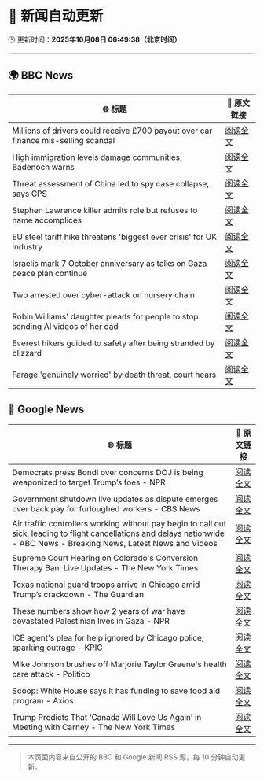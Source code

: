 # 🧠 新闻自动更新

🕒 更新时间：**2025年10月08日 06:49:38（北京时间）**

---

## 🌍 BBC News

| 🌐 标题 | 🔗 原文链接 |
|--------|-------------|
| Millions of drivers could receive £700 payout over car finance mis-selling scandal | [阅读全文](https://www.bbc.com/news/articles/cqlzwqv7xz1o?at_medium=RSS&at_campaign=rss) |
| High immigration levels damage communities, Badenoch warns | [阅读全文](https://www.bbc.com/news/articles/c5ye7njqp2eo?at_medium=RSS&at_campaign=rss) |
| Threat assessment of China led to spy case collapse, says CPS | [阅读全文](https://www.bbc.com/news/articles/cy8rl7e7xp3o?at_medium=RSS&at_campaign=rss) |
| Stephen Lawrence killer admits role but refuses to name accomplices | [阅读全文](https://www.bbc.com/news/articles/cewn99k9l7zo?at_medium=RSS&at_campaign=rss) |
| EU steel tariff hike threatens 'biggest ever crisis' for UK industry | [阅读全文](https://www.bbc.com/news/articles/cwy875px79po?at_medium=RSS&at_campaign=rss) |
| Israelis mark 7 October anniversary as talks on Gaza peace plan continue | [阅读全文](https://www.bbc.com/news/articles/c24rj4pg05no?at_medium=RSS&at_campaign=rss) |
| Two arrested over cyber-attack on nursery chain | [阅读全文](https://www.bbc.com/news/articles/cpvlgzk0xvpo?at_medium=RSS&at_campaign=rss) |
| Robin Williams' daughter pleads for people to stop sending AI videos of her dad | [阅读全文](https://www.bbc.com/news/articles/c0r0erqk18jo?at_medium=RSS&at_campaign=rss) |
| Everest hikers guided to safety after being stranded by blizzard | [阅读全文](https://www.bbc.com/news/articles/cd079zn2m5vo?at_medium=RSS&at_campaign=rss) |
| Farage 'genuinely worried' by death threat, court hears | [阅读全文](https://www.bbc.com/news/articles/cyv6zd73jmzo?at_medium=RSS&at_campaign=rss) |

## 📰 Google News

| 🌐 标题 | 🔗 原文链接 |
|--------|-------------|
| Democrats press Bondi over concerns DOJ is being weaponized to target Trump’s foes - NPR | [阅读全文](https://news.google.com/rss/articles/CBMijgFBVV95cUxQaHlBcXZScGVReFNrMksxbEZXenNMRHg3Ry1EWHJkbXQ4S1FIUEluSU1KWEF0T1VkQUR4cF9xN2pnRWZjV3FONFFxbzNFTmlqUmEyUEcwbXM4Q0tCdHFLanM0LVVMU1VROXZFVDZtem92OTlLbkFwLWRrSEM4bGVobWFld2x5LVVld1N5aW5B?oc=5) |
| Government shutdown live updates as dispute emerges over back pay for furloughed workers - CBS News | [阅读全文](https://news.google.com/rss/articles/CBMiqgFBVV95cUxNMTQtMEFxRS1MaW9FMUxRdlhqRlBJMmx1Y2RwempQRkQ3Y0xJd2hic2hja05ZY3ZfeFR1M1N3eDk3WXRQTDJ1dFdDUWZJOGlfLS1WTG9vcTdOVmNwX1diY29WY19VTFhKeW0zWFJSaE9COXlBU0dtUDNlV0VwVmJrZ2tWUlFBdURrdE1NWU9OcGlDQVRKZTVVQThfeVFTb3MwV0FZN3JaMldrZ9IBrwFBVV95cUxQY2Ftak03UnhZN3hvMHhnZEgwREh6VXd2YnZmZ1doYlk3S01YOUF5d3paZzBMWklGalk2U0F0S0F3VDNCQXBmS01raVhZRzRUanRlb0dGbDk5ZzhzRExvSFl4NnlKZzRkbzdnOHRURjNLamg5OUZpT1UyaFp4TlpCOXBIU2NyYUlKN3RWNE1tcXBBU19DbV9EUDZLTWRhUXRIOHRacVkzVnlfanZWbEow?oc=5) |
| Air traffic controllers working without pay begin to call out sick, leading to flight cancellations and delays nationwide - ABC News - Breaking News, Latest News and Videos | [阅读全文](https://news.google.com/rss/articles/CBMinAFBVV95cUxOeVo0VUI4YnkwVmI4LWFOeGlsUUVtd2Z6eEVsbGpHU1NnR0VoSjMwM3pmMVQzMnBsTWt6Y3RpZ09TUFZpdTRjdC1sUTA2ODJYa1dySFppTTRJM3RKN2xJUmNoek1BaXZqX2tmeUY1bF9hX3JsNmpsWk56VW8ySjRWaWJ4cUJwV0FJT1BEbjRyWjF6NlNBTW9BS3AtX1_SAaIBQVVfeXFMT0hTTEFVdnhGQXUyMEVvdVhMQkRrdjlzNUpKczh6TS1EWld0Vk13d2VQYkNEU0lzbFZhWGNNX2pybG5PMWVDSlVqektYNXZ6bm1oWTRzalltb2I3NnllUkVteEVsR0xDTXlZUWhDRnY5MTlUOEdpdm1HSEZqQkFfUkQ0aHhXeUJvM0pqTE93Z3BfM3YwTGJGZEM0ZG5NcmMwMDZ3?oc=5) |
| Supreme Court Hearing on Colorado's Conversion Therapy Ban: Live Updates - The New York Times | [阅读全文](https://news.google.com/rss/articles/CBMigAFBVV95cUxNWldnNFpFQUhIamNVbWxTQXBHb0RXRC1teFh6OWx2U0RhTW53VlFLWG5BS09hSjJWSTJyblFTQ2QxNzgySS1sXzlXRDd6NWFXWFo3cU45UHd6Ny1wZDk5Sno2dTQ3bGZTVFg4eXRkMmkxc3FPRDI2R1RhN3d6Wk9NMA?oc=5) |
| Texas national guard troops arrive in Chicago amid Trump’s crackdown - The Guardian | [阅读全文](https://news.google.com/rss/articles/CBMikwFBVV95cUxPRUt0b0hrRTQwcHYxeEp3VFlkTENuUWVVeUN0dk1vN1NXcDV3RW9yVldmTndQWGI4REU5dXRld1VJa0RfTmJ3WW1OYmRERmppMkszel95a0dHS2VsTU41WHNsQ0VfUzJLeDl5cmdNc0tBa3VEOERlcEJhU0xIZ0pPUFRXNnJuMGVIRVZqSVJHMTZlaVk?oc=5) |
| These numbers show how 2 years of war have devastated Palestinian lives in Gaza - NPR | [阅读全文](https://news.google.com/rss/articles/CBMinAFBVV95cUxOWTlCX1M4dDdpZnBaV0hUX04wWmRsYUlCMG5BdUhKdnJTbTJEeldmRWFnSk5SVDFkZHk4YlAxWkVfR0ZFN1NrSmdrSFE3Z0tVU2ozdkU1bWJkaEZFdlFuZGNDUko0T21nSUdqcm0wdi1MbGJUc1RkWFR3d1VFeVV5ckZDNHRXREJ4ajlqaUNXak1UTUZxVGgtdWZfU1E?oc=5) |
| ICE agent's plea for help ignored by Chicago police, sparking outrage - KPIC | [阅读全文](https://news.google.com/rss/articles/CBMi5AFBVV95cUxNWUtPS2J2RU5DaU1qY25MU1RPY2NLSGp5SU5Sa0FFeFFoNURwOXQtNl9fSTdoc1pyQWUzSkdmaDR0bWRERkpydVlSaGZGelFkUlpOcUFOUnFCd0U1czdfQVdWVklMZ0k2cFIwajVLVzBDbk1YUjBWTWQ4Rk4wekVQaWloTDczRVhJZjY4TUw2YlprYzdRSjg1ZVF5SURTOUtZY3o0R3JIZW9ib1VUZWRaZ25SRnBtWEE3TFowcG1CNzF4LVJUWFNKbGJGRU1BMGpYUWUwSTc2MFgzbG92VExvZm5EdGs?oc=5) |
| Mike Johnson brushes off Marjorie Taylor Greene's health care attack - Politico | [阅读全文](https://news.google.com/rss/articles/CBMisgFBVV95cUxNd2FGVU94Y1pkUkFtYUZ0b3htSnBrX1JmS2RkTzViY1R4VzJ6WWp2cFdZY0dGYWVvTHFUdGRSLTBBNWRjaDNGeWY0ZTJPYldFU0Y4LW4xWldJbW5qNnI2ZUp4YlYxQlFVcGQyY2l2M2pTUVBqSHZYUno0cFJEVnNtREllaXVVZlg0TGdLMnRBS3hXbVpQb0xsZzdZd0dpaC1YRFRkRGhIWUt0TzAzb2ozRXZR?oc=5) |
| Scoop: White House says it has funding to save food aid program - Axios | [阅读全文](https://news.google.com/rss/articles/CBMihAFBVV95cUxOUzFBMHo5X0NZTVFrN0NvQ2xZNnIzZnl0U1NST0x3OXVYSm9MeFhiMC1saEY0SDVHM0hKN3YwdzdzMGJSeTZwMjduRDFCeFBRUWFuTXZySHluTlp0QUgxbTVyd2U0eU1pTlVaczNxai1KWWRZd3lXMW1JdEZrZjUtM3h0a24?oc=5) |
| Trump Predicts That ‘Canada Will Love Us Again’ in Meeting with Carney - The New York Times | [阅读全文](https://news.google.com/rss/articles/CBMijgFBVV95cUxOakxDa2wwMkRNSkZPYnJoeWZIczFBS0ZFZ2xMSDJzUWR2UEctY0h6ZnZmZ25ZZGdOUEJtR0s5Q2dZemxhNjVKRG1vQ0Z0M3NESGJyYkZlRkpCS3lmS2RVb0xGTHYyZzRBdHhaeENORThjbGpmaWhXb2hkRVVpQ1R4aFFNWDQ0Y2tXS1VSa3Z3?oc=5) |

---
> 本页面内容来自公开的 BBC 和 Google 新闻 RSS 源，每 10 分钟自动更新。